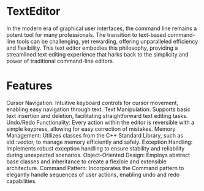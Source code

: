 # TextEditor

In the modern era of graphical user interfaces, the command line remains a potent tool for many professionals. The transition to text-based command-line tools can be challenging, yet rewarding, offering unparalleled efficiency and flexibility. This text editor embodies this philosophy, providing a streamlined text editing experience that harks back to the simplicity and power of traditional command-line editors.

# Features

Cursor Navigation: Intuitive keyboard controls for cursor movement, enabling easy navigation through text.
Text Manipulation: Supports basic text insertion and deletion, facilitating straightforward text editing tasks.
Undo/Redo Functionality: Every action within the editor is reversible with a simple keypress, allowing for easy correction of mistakes.
Memory Management: Utilizes classes from the C++ Standard Library, such as std::vector, to manage memory efficiently and safely.
Exception Handling: Implements robust exception handling to ensure stability and reliability during unexpected scenarios.
Object-Oriented Design: Employs abstract base classes and inheritance to create a flexible and extensible architecture.
Command Pattern: Incorporates the Command pattern to elegantly handle sequences of user actions, enabling undo and redo capabilities.
